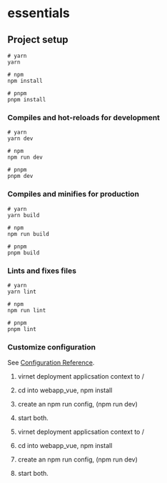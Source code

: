 # essentials

## Project setup

```
# yarn
yarn

# npm
npm install

# pnpm
pnpm install
```

### Compiles and hot-reloads for development

```
# yarn
yarn dev

# npm
npm run dev

# pnpm
pnpm dev
```

### Compiles and minifies for production

```
# yarn
yarn build

# npm
npm run build

# pnpm
pnpm build
```

### Lints and fixes files

```
# yarn
yarn lint

# npm
npm run lint

# pnpm
pnpm lint
```

### Customize configuration

See [Configuration Reference](https://vitejs.dev/config/).





1. virnet deployment applicsation context to /
2. cd into webapp_vue, npm install 
3. create an npm run config, (npm run dev)
4. start both.





1. virnet deployment applicsation context to /
2. cd into webapp_vue, npm install 
3. create an npm run config, (npm run dev)
4. start both.